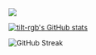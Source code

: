 <img src="https://profile-counter.glitch.me/tilt-rgb/count.svg" />

[![tilt-rgb's GitHub stats](https://github-readme-stats.vercel.app/api?username=tilt-rgb&theme=react&count_private=true&show_icons=true)](https://github.com/tilt-rgb)

![GitHub Streak](https://github-readme-streak-stats.herokuapp.com/?user=tilt-rgb&theme=dark)

<!--[![Top Langs](https://github-readme-stats.vercel.app/api/top-langs/?username=tilt-rgb&theme=react&layout=compact&show_icons=true)](https://github.com/tilt-rgb)-->

<!--

### Hi there 👋

**tilt-rgb/tilt-rgb** is a ✨ _special_ ✨ repository because its `README.md` (this file) appears on your GitHub profile.

Here are some ideas to get you started:

- 🔭 I’m currently working on ...
- 🌱 I’m currently learning ...
- 👯 I’m looking to collaborate on ...
- 🤔 I’m looking for help with ...
- 💬 Ask me about ...
- 📫 How to reach me: ...
- 😄 Pronouns: ...
- ⚡ Fun fact: ...
-->
